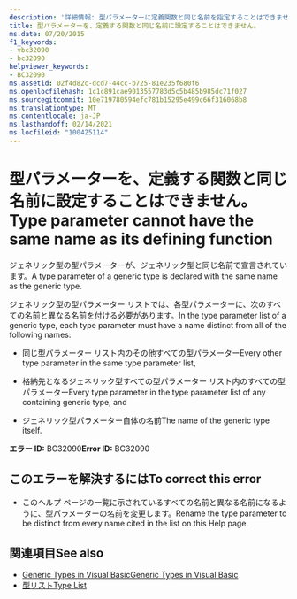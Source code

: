 ```yaml
---
description: '詳細情報: 型パラメーターに定義関数と同じ名前を指定することはできません'
title: 型パラメーターを、定義する関数と同じ名前に設定することはできません。
ms.date: 07/20/2015
f1_keywords:
- vbc32090
- bc32090
helpviewer_keywords:
- BC32090
ms.assetid: 02f4d82c-dcd7-44cc-b725-81e235f680f6
ms.openlocfilehash: 1c1c891cae9013557783d5c5b485b985dc71f027
ms.sourcegitcommit: 10e719780594efc781b15295e499c66f316068b8
ms.translationtype: MT
ms.contentlocale: ja-JP
ms.lasthandoff: 02/14/2021
ms.locfileid: "100425114"
---
```

# <a name="type-parameter-cannot-have-the-same-name-as-its-defining-function"></a><span data-ttu-id="a36fb-103">型パラメーターを、定義する関数と同じ名前に設定することはできません。</span><span class="sxs-lookup"><span data-stu-id="a36fb-103">Type parameter cannot have the same name as its defining function</span></span>

<span data-ttu-id="a36fb-104">ジェネリック型の型パラメーターが、ジェネリック型と同じ名前で宣言されています。</span><span class="sxs-lookup"><span data-stu-id="a36fb-104">A type parameter of a generic type is declared with the same name as the generic type.</span></span>  
  
 <span data-ttu-id="a36fb-105">ジェネリック型の型パラメーター リストでは、各型パラメーターに、次のすべての名前と異なる名前を付ける必要があります。</span><span class="sxs-lookup"><span data-stu-id="a36fb-105">In the type parameter list of a generic type, each type parameter must have a name distinct from all of the following names:</span></span>  
  
- <span data-ttu-id="a36fb-106">同じ型パラメーター リスト内のその他すべての型パラメーター</span><span class="sxs-lookup"><span data-stu-id="a36fb-106">Every other type parameter in the same type parameter list,</span></span>  
  
- <span data-ttu-id="a36fb-107">格納先となるジェネリック型すべての型パラメーター リスト内のすべての型パラメーター</span><span class="sxs-lookup"><span data-stu-id="a36fb-107">Every type parameter in the type parameter list of any containing generic type, and</span></span>  
  
- <span data-ttu-id="a36fb-108">ジェネリック型パラメーター自体の名前</span><span class="sxs-lookup"><span data-stu-id="a36fb-108">The name of the generic type itself.</span></span>  
  
 <span data-ttu-id="a36fb-109">**エラー ID:** BC32090</span><span class="sxs-lookup"><span data-stu-id="a36fb-109">**Error ID:** BC32090</span></span>  
  
## <a name="to-correct-this-error"></a><span data-ttu-id="a36fb-110">このエラーを解決するには</span><span class="sxs-lookup"><span data-stu-id="a36fb-110">To correct this error</span></span>  
  
- <span data-ttu-id="a36fb-111">このヘルプ ページの一覧に示されているすべての名前と異なる名前になるように、型パラメーターの名前を変更します。</span><span class="sxs-lookup"><span data-stu-id="a36fb-111">Rename the type parameter to be distinct from every name cited in the list on this Help page.</span></span>  
  
## <a name="see-also"></a><span data-ttu-id="a36fb-112">関連項目</span><span class="sxs-lookup"><span data-stu-id="a36fb-112">See also</span></span>

- [<span data-ttu-id="a36fb-113">Generic Types in Visual Basic</span><span class="sxs-lookup"><span data-stu-id="a36fb-113">Generic Types in Visual Basic</span></span>](../programming-guide/language-features/data-types/generic-types.md)
- [<span data-ttu-id="a36fb-114">型リスト</span><span class="sxs-lookup"><span data-stu-id="a36fb-114">Type List</span></span>](../language-reference/statements/type-list.md)
